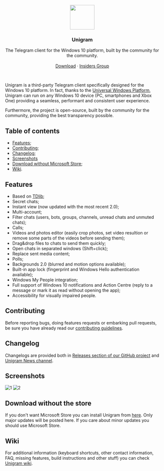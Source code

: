 <p align="center">
  <a href="https://www.microsoft.com/store/apps/9n97zckpd60q">
    <img src="https://raw.githubusercontent.com/UnigramDev/Unigram/develop/Unigram/Assets/StoreLogo/Release/StoreLogo.scale-200.png" width=80 height=80>
  </a>

  <h3 align="center">Unigram</h3>

  <p align="center">
    The Telegram client for the Windows 10 platform, built by the community for the community.
    <br>
    <br>
    <a href="https://www.microsoft.com/store/apps/9n97zckpd60q">Download</a>
    &middot;
    <a href="https://t.me/joinchat/AAAAAD851oqVwhp9oy9WbQ">Insiders Group</a>
  </p>
</p>

<br>


Unigram is a third-party Telegram client specifically designed for the Windows 10 platform.
In fact, thanks to the [Universal Windows Platform](https://docs.microsoft.com/en-us/windows/uwp/get-started/whats-a-uwp), Unigram can run on any Windows 10 device (PC, smartphones and Xbox One) providing a seamless, performant and consistent user experience.

Furthermore, the project is open-source, built by the community for the community, providing the best transparency possible.

## Table of contents
- [Features](#features);
- [Contributing](#contributing);
- [Changelog](#changelog);
- [Screenshots](#screenshots)
- [Download without Microsoft Store](#alternativedownload);
- [Wiki](#wiki).


<a name="features"></a>
## Features
- Based on [TDlib](https://github.com/tdlib/td);
- Secret chats;
- Instant view (now updated with the most recent 2.0);
- Multi-account;
- Filter chats (users, bots, groups, channels, unread chats and unmuted chats);
- Calls;
- Videos and photos editor (easily crop photos, set video resultion or remove some parts of the videos before sending them);
- Drag&drop files to chats to send them quickly;
- Open chats in separated windows (Shift+click);
- Replace sent media content;
- Polls;
- Backgrounds 2.0 (blurred and motion options available);
- Built-in app lock (fingerprint and Windows Hello authentication available);
- Windows My People integration;
- Full support of Windows 10 notifications and Action Centre (reply to a message or mark it as read without opening the app);
- Accessibility for visually impaired people.


<a name="contributing"></a>
## Contributing
Before reporting bugs, doing features requests or embarking pull requests, be sure you have already read our [contributing guidelines](https://github.com/UnigramDev/Unigram/blob/develop/CONTRIBUTING.md).

<a name="changelog"></a>
## Changelog
Changelogs are provided both in [Releases section of our GitHub project](https://github.com/UnigramDev/Unigram/releases) and [Unigram News channel](https://t.me/unigram).

<a name="screenshots"></a>
## Screenshots
![1](https://github.com/UnigramDev/Unigram/blob/develop/Screenshots/Screen1.PNG)
![2](https://raw.githubusercontent.com/UnigramDev/Unigram/develop/Screenshots/Screen2.PNG)

<a name="alternativedownload"></a>
## Download without the store
If you don't want Microsoft Store you can install Unigram from [here](https://unigramdev.github.io/).
Only major updates will be posted here. If you care about minor updates you should use Microsoft Store.

<a name="wiki"></a>
## Wiki
For additional information (keyboard shortcuts, other contact information, FAQ, missing features, build instructions and other stuff) you can check [Unigram wiki](https://github.com/UnigramDev/Unigram/wiki).
